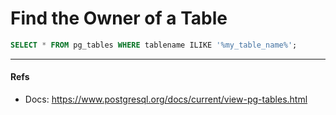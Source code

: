 # Find the Owner of a Table

```sql
SELECT * FROM pg_tables WHERE tablename ILIKE '%my_table_name%';
```

---

#### Refs

- Docs: https://www.postgresql.org/docs/current/view-pg-tables.html
